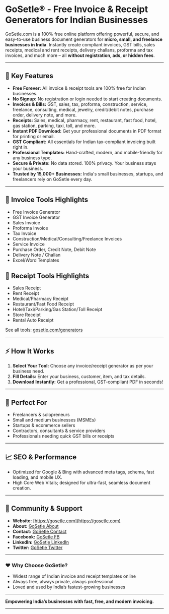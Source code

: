 # GoSetle®️ - Free Invoice & Receipt Generators for Indian Businesses

GoSetle.com is a 100% free online platform offering powerful, secure, and easy-to-use business document generators for **micro, small, and freelance businesses in India**. Instantly create compliant invoices, GST bills, sales receipts, medical and rent receipts, delivery challans, proforma and tax invoices, and much more – all **without registration, ads, or hidden fees**.

---

## 🚀 Key Features

- **Free Forever:** All invoice & receipt tools are 100% free for Indian businesses.
- **No Signup:** No registration or login needed to start creating documents.
- **Invoices & Bills:** GST, sales, tax, proforma, construction, service, freelance, consulting, medical, jewelry, credit/debit notes, purchase order, delivery note, and more.
- **Receipts:** Sales, medical, pharmacy, rent, restaurant, fast food, hotel, gas station, parking, taxi, toll, and more.
- **Instant PDF Download:** Get your professional documents in PDF format for printing or email.
- **GST Compliant:** All essentials for Indian tax-compliant invoicing built right in.
- **Professional Templates:** Hand-crafted, modern, and mobile-friendly for any business type.
- **Secure & Private:** No data stored. 100% privacy. Your business stays your business.
- **Trusted by 15,000+ Businesses:** India's small businesses, startups, and freelancers rely on GoSetle every day.

---

## 🧾 Invoice Tools Highlights

- Free Invoice Generator
- GST Invoice Generator
- Sales Invoice
- Proforma Invoice
- Tax Invoice
- Construction/Medical/Consulting/Freelance Invoices
- Service Invoice
- Purchase Order, Credit Note, Debit Note
- Delivery Note / Challan
- Excel/Word Templates

## 🔖 Receipt Tools Highlights

- Sales Receipt
- Rent Receipt
- Medical/Pharmacy Receipt
- Restaurant/Fast Food Receipt
- Hotel/Taxi/Parking/Gas Station/Toll Receipt
- Store Receipt
- Rental Auto Receipt

See all tools: [gosetle.com/generators](https://gosetle.com/generators)

---

## ⚡ How It Works

1. **Select Your Tool:** Choose any invoice/receipt generator as per your business need.
2. **Fill Details:** Enter your business, customer, item, and tax details.
3. **Download Instantly:** Get a professional, GST-compliant PDF in seconds!

---

## 🎯 Perfect For

- Freelancers & solopreneurs
- Small and medium businesses (MSMEs)
- Startups & ecommerce sellers
- Contractors, consultants & service providers
- Professionals needing quick GST bills or receipts

---

## 📈 SEO & Performance

- Optimized for Google & Bing with advanced meta tags, schema, fast loading, and mobile UX.
- High Core Web Vitals; designed for ultra-fast, seamless document creation.

---

## 🤝 Community & Support

- **Website:** [https://gosetle.com](https://gosetle.com)
- **About:** [GoSetle About](https://gosetle.com/about)
- **Contact:** [GoSetle Contact](https://gosetle.com/contact)
- **Facebook:** [GoSetle FB](https://www.facebook.com/gosetle)
- **LinkedIn:** [GoSetle LinkedIn](https://www.linkedin.com/company/gosetle)
- **Twitter:** [GoSetle Twitter](https://twitter.com/gosetle)

---

### ❤️ Why Choose GoSetle?

- Widest range of Indian invoice and receipt templates online
- Always free, always private, always professional
- Loved and used by India’s fastest-growing businesses

---

**Empowering India’s businesses with fast, free, and modern invoicing.**

---
